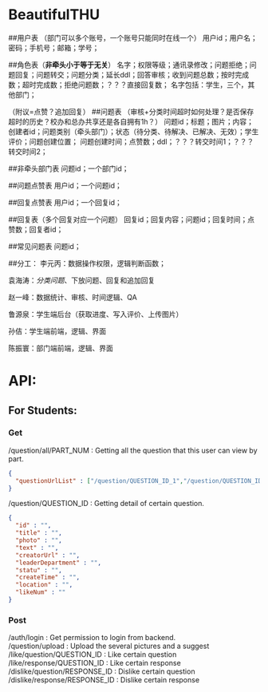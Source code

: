 # BeautifulTHU
##用户表
（部门可以多个账号，一个账号只能同时在线一个）
用户id；用户名；密码；手机号；邮箱；学号；

##角色表（**非牵头小于等于无关**）
名字；权限等级；通讯录修改；问题拒绝；问题回复；问题转交；问题分类；延长ddl；回答审核；收到问题总数；按时完成数；超时完成数；拒绝问题数；？？？直接回复数；
名字包括：学生，三个，其他部门；

（附议=点赞？追加回复）
##问题表
（审核+分类时间超时如何处理？是否保存超时的历史？校办和总办共享还是各自拥有1h？）
问题id；标题；图片；内容；创建者id；问题类别（牵头部门）；状态（待分类、待解决、已解决、无效）；学生评价；问题创建位置；
问题创建时间；点赞数；ddl；？？？转交时间1；？？？转交时间2；

##非牵头部门表
问题id；一个部门id；

##问题点赞表
用户id；一个问题id；

##回复点赞表
用户id；一个回复id；

##回复表（多个回复对应一个问题）
回复id；回复内容；问题id；回复时间；点赞数；回复者id；

##常见问题表
问题id；

##分工：
李元丙：数据操作权限，逻辑判断函数；

袁海涛：*分类问题*、下放问题、回复和追加回复

赵一峰：数据统计、审核、时间逻辑、QA

鲁源泉：学生端后台（获取进度、写入评价、上传图片）

孙佶：学生端前端，逻辑、界面

陈振寰：部门端前端，逻辑、界面

# API:
## For Students:
### Get
/question/all/PART_NUM : Getting all the question that this user can view by part.  
```json
{
  "questionUrlList" : ["/question/QUESTION_ID_1","/question/QUESTION_ID_2"]
}
```
/question/QUESTION_ID : Getting detail of certain question.  
```json
{
  "id" : "",
  "title" : "",
  "photo" : "",
  "text" : "",
  "creatorUrl" : "",
  "leaderDepartment" : "",
  "statu" : "",
  "createTime" : "",
  "location" : "",
  "likeNum" : ""
}
```

### Post
/auth/login : Get permission to login from backend.  
/question/upload : Upload the several pictures and a suggest  
/like/question/QUESTION_ID : Like certain question  
/like/response/QUESTION_ID : Like certain response  
/dislike/question/RESPONSE_ID : Dislike certain question  
/dislike/response/RESPONSE_ID : Dislike certain response  
